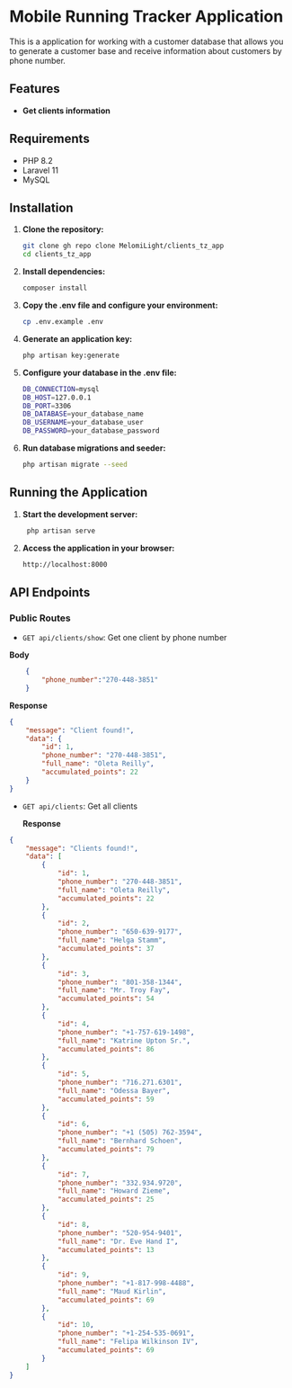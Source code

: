 # Mobile Running Tracker Application

This is a application for working with a customer database that allows you to generate a customer 
base and receive information about customers by phone number.

## Features

- **Get clients information**

## Requirements

- PHP 8.2
- Laravel 11
- MySQL

## Installation

1. **Clone the repository:**
   ```bash
   git clone gh repo clone MelomiLight/clients_tz_app
   cd clients_tz_app
    ```
2. **Install dependencies:**
    ```bash
   composer install
    ```
3. **Copy the .env file and configure your environment:**
    ```bash
   cp .env.example .env
    ```
4. **Generate an application key:**
    ```bash
   php artisan key:generate
    ```
5. **Configure your database in the .env file:**
    ```bash
    DB_CONNECTION=mysql
    DB_HOST=127.0.0.1
    DB_PORT=3306
    DB_DATABASE=your_database_name
    DB_USERNAME=your_database_user
    DB_PASSWORD=your_database_password
    ```
6. **Run database migrations and seeder:**
    ```bash
   php artisan migrate --seed
    ```
## Running the Application

1. **Start the development server:**
   ```bash
    php artisan serve
   ```
2. **Access the application in your browser:**
    ```bash
   http://localhost:8000
    ```
## API Endpoints

### Public Routes

- `GET api/clients/show`: Get one client by phone number

**Body**
```json
    {
        "phone_number":"270-448-3851"
    }
```    

**Response**
```json
{
    "message": "Client found!",
    "data": {
        "id": 1,
        "phone_number": "270-448-3851",
        "full_name": "Oleta Reilly",
        "accumulated_points": 22
    }
}
```
- `GET api/clients`: Get all clients

  **Response**
```json
{
    "message": "Clients found!",
    "data": [
        {
            "id": 1,
            "phone_number": "270-448-3851",
            "full_name": "Oleta Reilly",
            "accumulated_points": 22
        },
        {
            "id": 2,
            "phone_number": "650-639-9177",
            "full_name": "Helga Stamm",
            "accumulated_points": 37
        },
        {
            "id": 3,
            "phone_number": "801-358-1344",
            "full_name": "Mr. Troy Fay",
            "accumulated_points": 54
        },
        {
            "id": 4,
            "phone_number": "+1-757-619-1498",
            "full_name": "Katrine Upton Sr.",
            "accumulated_points": 86
        },
        {
            "id": 5,
            "phone_number": "716.271.6301",
            "full_name": "Odessa Bayer",
            "accumulated_points": 59
        },
        {
            "id": 6,
            "phone_number": "+1 (505) 762-3594",
            "full_name": "Bernhard Schoen",
            "accumulated_points": 79
        },
        {
            "id": 7,
            "phone_number": "332.934.9720",
            "full_name": "Howard Zieme",
            "accumulated_points": 25
        },
        {
            "id": 8,
            "phone_number": "520-954-9401",
            "full_name": "Dr. Eve Hand I",
            "accumulated_points": 13
        },
        {
            "id": 9,
            "phone_number": "+1-817-998-4488",
            "full_name": "Maud Kirlin",
            "accumulated_points": 69
        },
        {
            "id": 10,
            "phone_number": "+1-254-535-0691",
            "full_name": "Felipa Wilkinson IV",
            "accumulated_points": 69
        }
    ]
}
```

